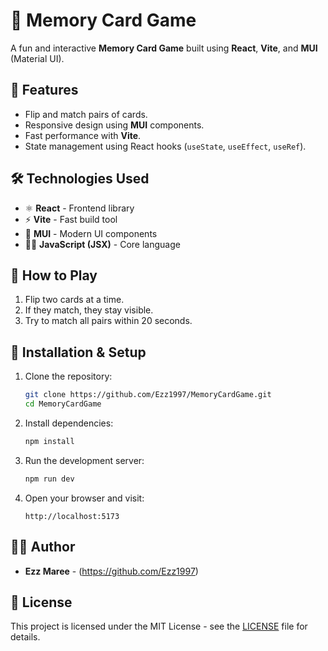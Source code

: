 # 🧠 Memory Card Game

A fun and interactive **Memory Card Game** built using **React**, **Vite**, and **MUI** (Material UI).

## 🚀 Features

- Flip and match pairs of cards.
- Responsive design using **MUI** components.
- Fast performance with **Vite**.
- State management using React hooks (`useState`, `useEffect`, `useRef`).

## 🛠️ Technologies Used

- ⚛️ **React** - Frontend library
- ⚡ **Vite** - Fast build tool
- 🎨 **MUI** - Modern UI components
- 🧑‍💻 **JavaScript (JSX)** - Core language


## 📖 How to Play

1. Flip two cards at a time.
2. If they match, they stay visible.
3. Try to match all pairs within 20 seconds.

## 📝 Installation & Setup

1. Clone the repository:
    ```bash
    git clone https://github.com/Ezz1997/MemoryCardGame.git
    cd MemoryCardGame
    ```

2. Install dependencies:
    ```bash
    npm install
    ```

3. Run the development server:
    ```bash
    npm run dev
    ```

4. Open your browser and visit:
    ```
    http://localhost:5173
    ```

## 👨‍💻 Author

- **Ezz Maree** - (https://github.com/Ezz1997)

## 📄 License

This project is licensed under the MIT License - see the [LICENSE](./LICENSE) file for details.


